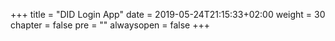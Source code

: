 +++
title = "DID Login App"
date = 2019-05-24T21:15:33+02:00
weight = 30
chapter = false
pre = ""
alwaysopen = false
+++ 